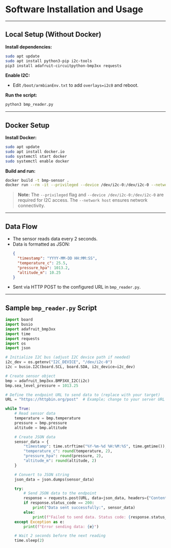 # Software Installation and Usage

---

## Local Setup (Without Docker)

**Install dependencies:**
```sh
sudo apt update
sudo apt install python3-pip i2c-tools
pip3 install adafruit-circuitpython-bmp3xx requests
```

**Enable I2C:**
- Edit `/boot/armbianEnv.txt` to add `overlays=i2c0` and reboot.

**Run the script:**
```sh
python3 bmp_reader.py
```

---

## Docker Setup

**Install Docker:**
```sh
sudo apt update
sudo apt install docker.io
sudo systemctl start docker
sudo systemctl enable docker
```

**Build and run:**
```sh
docker build -t bmp-sensor .
docker run --rm -it --privileged --device /dev/i2c-0:/dev/i2c-0 --network host bmp-sensor
```

> **Note:** The `--privileged` flag and `--device /dev/i2c-0:/dev/i2c-0` are required for I2C access. The `--network host` ensures network connectivity.

---

## Data Flow

- The sensor reads data every 2 seconds.
- Data is formatted as JSON:
  ```json
  {
    "timestamp": "YYYY-MM-DD HH:MM:SS",
    "temperature_c": 25.5,
    "pressure_hpa": 1013.2,
    "altitude_m": 10.25
  }
  ```
- Sent via HTTP POST to the configured URL in `bmp_reader.py`.

---

## Sample `bmp_reader.py` Script

```python
import board
import busio
import adafruit_bmp3xx
import time
import requests
import os
import json

# Initialize I2C bus (adjust I2C device path if needed)
i2c_dev = os.getenv("I2C_DEVICE", "/dev/i2c-0")
i2c = busio.I2C(board.SCL, board.SDA, i2c_device=i2c_dev)

# Create sensor object
bmp = adafruit_bmp3xx.BMP3XX_I2C(i2c)
bmp.sea_level_pressure = 1013.25

# Define the endpoint URL to send data to (replace with your target)
URL = "https://httpbin.org/post"  # Example; change to your server URL

while True:
    # Read sensor data
    temperature = bmp.temperature
    pressure = bmp.pressure
    altitude = bmp.altitude

    # Create JSON data
    sensor_data = {
        "timestamp": time.strftime("%Y-%m-%d %H:%M:%S", time.gmtime()),
        "temperature_c": round(temperature, 2),
        "pressure_hpa": round(pressure, 2),
        "altitude_m": round(altitude, 2)
    }

    # Convert to JSON string
    json_data = json.dumps(sensor_data)

    try:
        # Send JSON data to the endpoint
        response = requests.post(URL, data=json_data, headers={"Content-Type": "application/json"})
        if response.status_code == 200:
            print("Data sent successfully:", sensor_data)
        else:
            print(f"Failed to send data. Status code: {response.status_code}")
    except Exception as e:
        print(f"Error sending data: {e}")

    # Wait 2 seconds before the next reading
    time.sleep(2)
```
